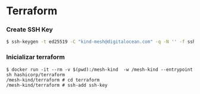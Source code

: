 # Terraform


### Create SSH Key

```bash
$ ssh-keygen -t ed25519 -C "kind-mesh@digitalocean.com" -q -N '' -f ssh-key
```

### Inicializar terraform
```
$ docker run -it --rm -v $(pwd):/mesh-kind  -w /mesh-kind --entrypoint sh hashicorp/terraform
/mesh-kind/terraform # cd terraform
/mesh-kind/terraform # ssh-add ssh-key
```
